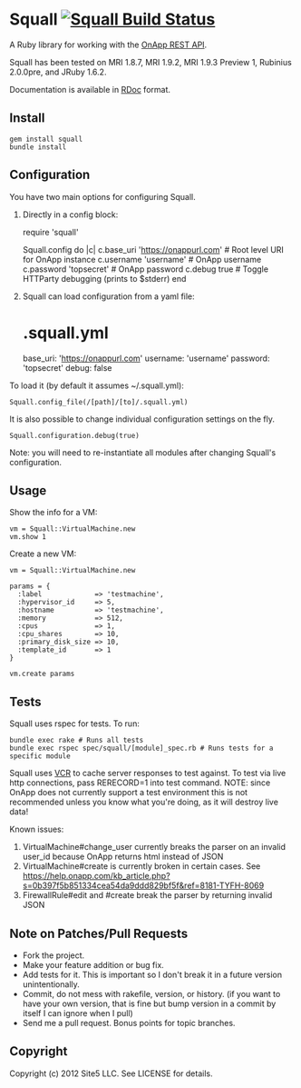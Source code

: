 Squall [![Squall Build Status][Build Icon]][Build Status]
=========================================================

A Ruby library for working with the [OnApp REST API][].

Squall has been tested on MRI 1.8.7, MRI 1.9.2, MRI 1.9.3 Preview 1,
Rubinius 2.0.0pre, and JRuby 1.6.2.

Documentation is available in [RDoc][] format.

[Build Status]: http://travis-ci.org/site5/squall
[Build Icon]: https://secure.travis-ci.org/site5/squall.png?branch=master
[OnApp REST API]: https://help.onapp.com/manual.php?m=2
[RDoc]: http://rdoc.info/github/site5/squall/master/frames

Install
-------

    gem install squall
    bundle install

Configuration
-----

You have two main options for configuring Squall.

1. Directly in a config block:

    require 'squall'

    Squall.config do |c|
      c.base_uri 'https://onappurl.com' # Root level URI for OnApp instance
      c.username 'username' # OnApp username
      c.password 'topsecret' # OnApp password
      c.debug true # Toggle HTTParty debugging (prints to $stderr)
    end

2. Squall can load configuration from a yaml file:

    # .squall.yml
    base_uri: 'https://onappurl.com'
    username: 'username'
    password: 'topsecret'
    debug: false

To load it (by default it assumes ~/.squall.yml):

    Squall.config_file(/[path]/[to]/.squall.yml)
    
It is also possible to change individual configuration settings on the fly.

    Squall.configuration.debug(true)
    
Note: you will need to re-instantiate all modules after changing Squall's configuration.

Usage
-----

Show the info for a VM:

    vm = Squall::VirtualMachine.new
    vm.show 1

Create a new VM:

    vm = Squall::VirtualMachine.new

    params = {
      :label             => 'testmachine',
      :hypervisor_id     => 5,
      :hostname          => 'testmachine',
      :memory            => 512,
      :cpus              => 1,
      :cpu_shares        => 10,
      :primary_disk_size => 10,
      :template_id       => 1
    }

    vm.create params

Tests
-----

Squall uses rspec for tests. To run:

    bundle exec rake # Runs all tests
    bundle exec rspec spec/squall/[module]_spec.rb # Runs tests for a specific module

Squall uses [VCR](https://github.com/myronmarston/vcr) to cache server responses to test against. To test via live http connections, pass RERECORD=1 into test command. NOTE: since OnApp does not currently support a test environment this is not recommended unless you know what you're doing, as it will destroy live data!
    
Known issues:

1. VirtualMachine#change_user currently breaks the parser on an invalid user_id  because OnApp returns html instead of JSON
2. VirtualMachine#create is currently broken in certain cases.  See https://help.onapp.com/kb_article.php?s=0b397f5b851334cea54da9ddd829bf5f&ref=8181-TYFH-8069
3. FirewallRule#edit and #create break the parser by returning invalid JSON

Note on Patches/Pull Requests
-----------------------------
 
* Fork the project.
* Make your feature addition or bug fix.
* Add tests for it. This is important so I don't break it in a
  future version unintentionally.
* Commit, do not mess with rakefile, version, or history.
  (if you want to have your own version, that is fine but bump version in a
  commit by itself I can ignore when I pull)
* Send me a pull request. Bonus points for topic branches.

Copyright
---------

Copyright (c) 2012 Site5 LLC. See LICENSE for details.
